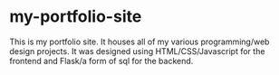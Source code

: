 # my-portfolio-site
This is my portfolio site.  It houses all of my various programming/web design projects.  It was designed using HTML/CSS/Javascript for the frontend and Flask/a form of sql for the backend.
